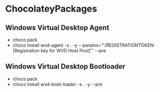 # ChocolateyPackages
## Windows Virtual Desktop Agent
- choco pack
- choco install wvd-agent -s . -y --params="'/REGISTRATIONTOKEN:[Registration key for WVD Host Pool]'" --pre
## Windows Virtual Desktop Bootloader
- choco pack
- choco install wvd-boot-loader -s . -y --pre
